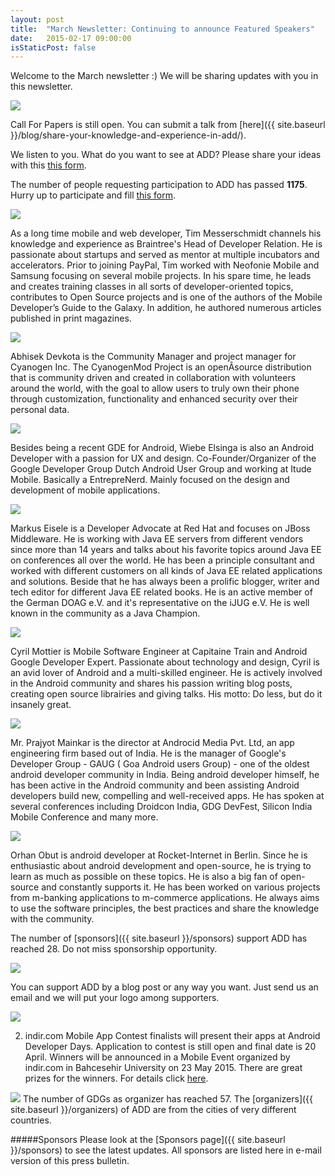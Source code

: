 ```yaml
---
layout: post
title:  "March Newsletter: Continuing to announce Featured Speakers"
date:   2015-02-17 09:00:00
isStaticPost: false
---
```


Welcome to the March newsletter :) We will be sharing updates with you in this newsletter.

<img class="img-responsive" src="{{ site.baseurl_root }}/img/posts/deadline_en.png"/>

Call For Papers is still open. You can submit a talk from [here]({{ site.baseurl }}/blog/share-your-knowledge-and-experience-in-add/).

We listen to you. What do you want to see at ADD? Please share your ideas with this [this form](https://docs.google.com/forms/d/16RB2PM-ifAxv4HqTOXWO72DlgYEEWc0f9SB921smTBs/viewform).

The number of people requesting participation to ADD has passed **1175**. Hurry up to participate and fill [this form](http://www.eventbrite.com/e/android-developer-days-2015-registration-14846274607).

<div class="row speaker-row">
	<div class="col-md-3">
		<img class="img-responsive img-circle" src="{{ site.baseurl_root }}/img/people/tim-messerschmidt.jpg"/>	
	</div>
	<p class="col-md-9">
    As a long time mobile and web developer, Tim Messerschmidt channels his knowledge and experience as Braintree's Head of Developer Relation. He is passionate about startups and served as mentor at multiple incubators and accelerators.
    Prior to joining PayPal, Tim worked with Neofonie Mobile and Samsung focusing on several mobile projects. In his spare time, he leads and creates training classes in all sorts of developer-oriented topics, contributes to Open Source projects and is one of the authors of the Mobile Developer’s Guide to the Galaxy. In addition, he authored numerous articles published in print magazines.	
	</p>
</div>
<div class="row speaker-row">
	<div class="col-md-3">
		<img class="img-responsive img-circle" src="{{ site.baseurl_root }}/img/people/abhisek-devkota.png"/>	
	</div>
	<p class="col-md-9">
	Abhisek Devkota is the Community Manager and project manager for Cyanogen Inc. The CyanogenMod Project is an openÂ­source distribution that is community driven and created in collaboration with volunteers around the world, with the goal to allow users to truly own their phone through customization, functionality and enhanced security over their personal data.
	</p>	
</div>
<div class="row speaker-row">
	<div class="col-md-3">
		<img class="img-responsive img-circle" src="{{ site.baseurl_root }}/img/people/wiebe-elsinga.jpg"/>	
	</div>
	<p class="col-md-9">
    Besides being a recent GDE for Android, Wiebe Elsinga is also an Android Developer with a passion for UX and design. Co-Founder/Organizer of the Google Developer Group Dutch Android User Group and working at Itude Mobile. Basically a EntrepreNerd.
    Mainly focused on the design and development of mobile applications.
	</p>	
</div>
<div class="row speaker-row">
	<div class="col-md-3">
		<img class="img-responsive img-circle" src="{{ site.baseurl_root }}/img/people/markus-eisele.jpg"/>	
	</div>
	<p class="col-md-9">
	Markus Eisele is a Developer Advocate at Red Hat and focuses on JBoss Middleware. He is working with Java EE servers from different vendors since more than 14 years and talks about his favorite topics around Java EE on conferences all over the world. He has been a principle consultant and worked with different customers on all kinds of Java EE related applications and solutions. Beside that he has always been a prolific blogger, writer and tech editor for different Java EE related books. He is an active member of the German DOAG e.V. and it's representative on the iJUG e.V. He is well known in the community as a Java Champion.
	</p>	
</div>
<div class="row speaker-row">
	<div class="col-md-3">
		<img class="img-responsive img-circle" src="{{ site.baseurl_root }}/img/people/cyril-mottier.jpg"/>	
	</div>
	<p class="col-md-9">
	Cyril Mottier is Mobile Software Engineer at Capitaine Train and Android Google Developer Expert. Passionate about technology and design, Cyril is an avid lover of Android and a multi-skilled engineer. He is actively involved in the Android community and shares his passion writing blog posts, creating open source librairies and giving talks. His motto: Do less, but do it insanely great.
	</p>	
</div>
<div class="row speaker-row">
    <div class="col-md-3">
        <img class="img-responsive img-circle" src="{{ site.baseurl_root }}/img/people/prajyot-mainkar.jpg"/>	
    </div>
    <p class="col-md-9">
    Mr. Prajyot Mainkar is the director at Androcid Media Pvt. Ltd, an app engineering firm based out of India. He is the manager of Google's Developer Group - GAUG ( Goa Android users Group) - one of the oldest android developer community in India. Being android developer himself, he has been active in the Android community and been assisting Android developers build new, compelling and well-received apps. He has spoken at several conferences including Droidcon India, GDG DevFest, Silicon India Mobile Conference and many more.
    </p>	
</div>
<div class="row speaker-row">
    <div class="col-md-3">
        <img class="img-responsive img-circle" src="{{ site.baseurl_root }}/img/people/orhan-obut.jpg"/>	
    </div>
    <p class="col-md-9">
    Orhan Obut is android developer at Rocket-Internet in Berlin. Since he is enthusiastic about android development and open-source, he is trying to learn as much as possible on these topics. He is also a big fan of open-source and constantly supports it. He has been worked on various projects from m-banking applications to m-commerce applications.  He always aims to use the software principles, the best practices and share the knowledge with the community.
    </p>	
</div>

The number of [sponsors]({{ site.baseurl }}/sponsors) support ADD has reached 28. Do not miss sponsorship opportunity.

<img class="img-responsive" src="{{ site.baseurl_root }}/img/posts/support_en.jpg"/>

You can support ADD by a blog post or any way you want. Just send us an email and we will put your logo among supporters.

<img class="img-responsive" src="{{ site.baseurl_root }}/img/posts/indirmobil_en.jpg"/>


2. indir.com Mobile App Contest finalists will present their apps at Android Developer Days. Application to contest is still open and final date is 20 April. Winners will be announced in a Mobile Event organized by indir.com in Bahcesehir University on 23 May 2015. There are great prizes for the winners. For details click  [here](http://www.indir.com/yarisma/).

<img class="img-responsive" src="{{ site.baseurl_root }}/img/posts/gdg_57.png"/>	
The number of GDGs as organizer has reached 57. The [organizers]({{ site.baseurl }}/organizers) of ADD are from the cities of very different countries.

#####Sponsors
Please look at the [Sponsors page]({{ site.baseurl }}/sponsors) to see the latest updates. All sponsors are listed here in e-mail version of this press bulletin.